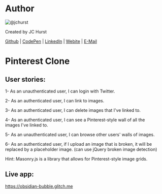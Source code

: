 # Author
![@jchurst](https://avatars0.githubusercontent.com/jchurst?&s=128)

Created by JC Hurst

[Github](https://github.com/jchurst) | [CodePen](http://codepen.io/jchurst/) | [LinkedIn](https://www.linkedin.com/in/jchurst) | [Webite](http://hurstcreative.com/) | [E-Mail](mailto:jchurstmail@gmail.com)

# Pinterest Clone

## User stories:

1- As an unauthenticated user, I can login with Twitter.

2- As an authenticated user, I can link to images.

3- As an authenticated user, I can delete images that I've linked to.

4- As an authenticated user, I can see a Pinterest-style wall of all the images I've linked to.

5- As an unauthenticated user, I can browse other users' walls of images.

6- As an authenticated user, if I upload an image that is broken, it will be replaced by a placeholder image. (can use jQuery broken image detection)

Hint: Masonry.js is a library that allows for Pinterest-style image grids.

## Live app:

https://obsidian-bubble.glitch.me

